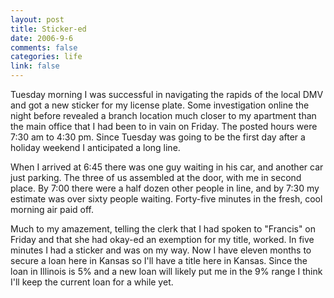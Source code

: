 ```yaml
--- 
layout: post
title: Sticker-ed
date: 2006-9-6
comments: false
categories: life
link: false
---
```

Tuesday morning I was successful in navigating the rapids of the local DMV and got a new sticker for my license plate. Some investigation online the night before revealed a branch location much closer to my apartment than the main office that I had been to in vain on Friday. The posted hours were 7:30 am to 4:30 pm. Since Tuesday was going to be the first day after a holiday weekend I anticipated a long line.

When I arrived at 6:45 there was one guy waiting in his car, and another car just parking. The three of us assembled at the door, with me in second place. By 7:00 there were a half dozen other people in line, and by 7:30 my estimate was over sixty people waiting. Forty-five minutes in the fresh, cool morning air paid off.

Much to my amazement, telling the clerk that I had spoken to "Francis" on Friday and that she had okay-ed an exemption for my title, worked. In five minutes I had a sticker and was on my way. Now I have eleven months to secure a loan here in Kansas so I'll have a title here in Kansas. Since the loan in Illinois is 5% and a new loan will likely put me in the 9% range I think I'll keep the current loan for a while yet.
